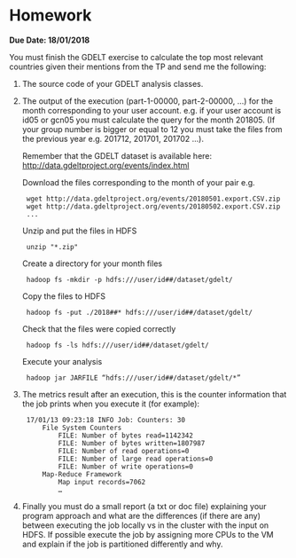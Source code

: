 Homework
========

**Due Date: 18/01/2018**

You must finish the GDELT exercise to calculate the top most relevant countries given their mentions from the TP and send me the following:

1. The source code of your GDELT analysis classes.

2. The output of the execution (part-1-00000, part-2-00000, ...) for the month corresponding to your user account. e.g. if your user account is id05 or gcn05 you must calculate the query for the month 201805. (If your group number is bigger or equal to 12 you must take the files from the previous year e.g. 201712, 201701, 201702 ...).

    Remember that the GDELT dataset is available here:
    http://data.gdeltproject.org/events/index.html

    Download the files corresponding to the month of your pair e.g. 

        wget http://data.gdeltproject.org/events/20180501.export.CSV.zip
        wget http://data.gdeltproject.org/events/20180502.export.CSV.zip
        ...

    Unzip and put the files in HDFS

        unzip "*.zip"

    Create a directory for your month files

        hadoop fs -mkdir -p hdfs:///user/id##/dataset/gdelt/

    Copy the files to HDFS

        hadoop fs -put ./2018##* hdfs:///user/id##/dataset/gdelt/

    Check that the files were copied correctly

        hadoop fs -ls hdfs:///user/id##/dataset/gdelt/

    Execute your analysis

    	hadoop jar JARFILE “hdfs:///user/id##/dataset/gdelt/*”

3. The metrics result after an execution, this is the counter information that the job prints when you execute it (for example):

        17/01/13 09:23:18 INFO Job: Counters: 30
            File System Counters
                FILE: Number of bytes read=1142342
                FILE: Number of bytes written=1807987
                FILE: Number of read operations=0
                FILE: Number of large read operations=0
                FILE: Number of write operations=0
            Map-Reduce Framework
                Map input records=7062
                …

5. Finally you must do a small report (a txt or doc file) explaining your program approach and what are the differences (if there are any) between executing the job locally vs in the cluster with the input on HDFS. If possible execute the job by assigning more CPUs to the VM and explain if the job is partitioned differently and why.
